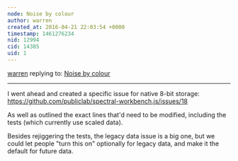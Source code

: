 ```yaml
---
node: Noise by colour
author: warren
created_at: 2016-04-21 22:03:54 +0000
timestamp: 1461276234
nid: 12994
cid: 14385
uid: 1
---
```




[warren](../profile/warren) replying to: [Noise by colour](../notes/viechdokter/04-17-2016/noise-by-colour)

----
I went ahead and created a specific issue for native 8-bit storage: https://github.com/publiclab/spectral-workbench.js/issues/18

As well as outlined the exact lines that'd need to be modified, including the tests (which currently use scaled data).

Besides rejiggering the tests, the legacy data issue is a big one, but we could let people "turn this on" optionally for legacy data, and make it the default for future data. 